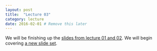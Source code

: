```yaml
---
layout: post
title:  "Lecture 03"
category: lecture
date: 2016-02-01 # Remove this later
---
```

We will be finishing up the [slides from lecture 01 and 02][intro-slides].
We will begin covering [a new slide set][ch1-slides].

[intro-slides]: {{site.base}}/slides/intro.ppt
[ch1-slides]: {{site.base}}/slides/ch1.ppt
